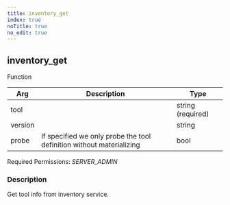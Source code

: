 ```yaml
---
title: inventory_get
index: true
noTitle: true
no_edit: true
---
```




<div class="vql_item"></div>


## inventory_get
<span class='vql_type pull-right page-header'>Function</span>



<div class="vqlargs"></div>

Arg | Description | Type
----|-------------|-----
tool||string (required)
version||string
probe|If specified we only probe the tool definition without materializing|bool

Required Permissions: 
<i class="linkcolour label pull-right label-success">SERVER_ADMIN</i>

### Description

Get tool info from inventory service.

